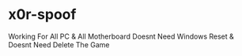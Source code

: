 # x0r-spoof
Working For All PC &amp; All Motherboard Doesnt Need Windows Reset &amp; Doesnt Need Delete The Game
